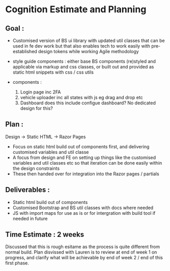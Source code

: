 # Cognition Estimate and Planning

## Goal :
- Customised version of BS ui library with updated util classes that can be used in fe dev work but that also enables tech to work easily with pre-established design tokens while working Agile methodology
- style guide components : either base BS components (re)styled and applicable via markup and css classes, or built out and provided as static html snippets with css / css utils
- components :

  1. Login page inc 2FA
  2. vehicle uploader inc all states with js eg drag and drop etc
  3. Dashboard
  does this include configue dashboard? No dedicated design for this?

## Plan :
Design -> Static HTML -> Razor Pages

- Focus on static html build out of components first, and delivering customised variables and util classe
- A focus from design and FE on setting up things like the customised variables and util classes etc so that iteration can be done easily within the design constraints
- These then handed over for integration into the Razor pages / partials

## Deliverables :
- Static html build out of components
- Customised Bootstrap and BS util classes with docs where needed
- JS with import maps for use as is or for intergration with build tool if needed in future

## Time Estimate : 2 weeks
Discussed that this is rough esitame as the process is quite different from normal build. Plan disvissed with Lauren is to review at end of week 1 on progress, and clarify what will be achievable by end of week 2 / end of this first phase.
